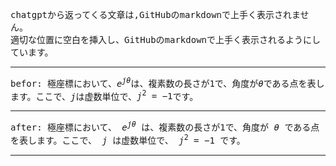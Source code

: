 <samp>

chatgptから返ってくる文章は,GitHubのmarkdownで上手く表示されません。  
適切な位置に空白を挿入し、GitHubのmarkdownで上手く表示されるようにしています。


---

befor: 極座標において、$e^{j\theta}$は、複素数の長さが1で、角度が$\theta$である点を表します。ここで、$j$は虚数単位で、$j^2=-1$です。

---

after: 極座標において、 $e^{j\theta}$ は、複素数の長さが1で、角度が $\theta$ である点を表します。ここで、 $j$ は虚数単位で、 $j^2=-1$ です。

---

</samp>